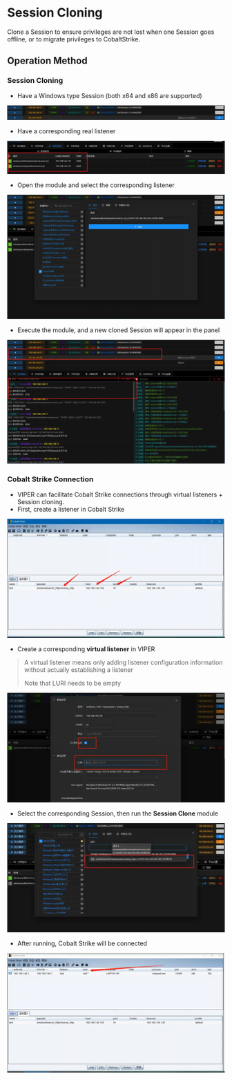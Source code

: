 # Session Cloning

Clone a Session to ensure privileges are not lost when one Session goes offline, or to migrate privileges to CobaltStrike.

## Operation Method

### Session Cloning

+ Have a Windows type Session (both x64 and x86 are supported)

![](img/DefenseEvasion_ProcessInjection_SessionClone/1.webp)

+ Have a corresponding real listener

![](img/DefenseEvasion_ProcessInjection_SessionClone/2.webp)

+ Open the module and select the corresponding listener

![](img/DefenseEvasion_ProcessInjection_SessionClone/3.webp)

+ Execute the module, and a new cloned Session will appear in the panel

![](img/DefenseEvasion_ProcessInjection_SessionClone/4.webp)

### Cobalt Strike Connection

+ VIPER can facilitate Cobalt Strike connections through virtual listeners + Session cloning.
+ First, create a listener in Cobalt Strike

![](img/DefenseEvasion_ProcessInjection_SessionClone/5.webp)

+ Create a corresponding **virtual listener** in VIPER

> A virtual listener means only adding listener configuration information without actually establishing a listener
>
> Note that LURI needs to be empty
>

![](img/DefenseEvasion_ProcessInjection_SessionClone/6.webp)

+ Select the corresponding Session, then run the **Session Clone** module

![](img/DefenseEvasion_ProcessInjection_SessionClone/7.webp)

+ After running, Cobalt Strike will be connected

![](img/DefenseEvasion_ProcessInjection_SessionClone/8.webp)